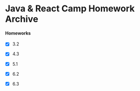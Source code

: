 # Java & React Camp Homework Archive
#### Homeworks
- [x] 3.2
- [x] 4.3
- [x] 5.1
- [x] 6.2
- [x] 6.3

